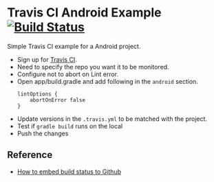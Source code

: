 # Travis CI Android Example [![Build Status](https://travis-ci.org/kwoolytech/Travis-CI-Android-Example.svg?branch=master)](https://travis-ci.org/kwoolytech/Travis-CI-Android-Example)

Simple Travis CI example for a Android project.

 - Sign up for [Travis CI](https://travis-ci.org/getting_started).
  - Need to specify the repo you want it to be monitored.  
 - Configure not to abort on Lint error.
  - Open app/build.gradle and add following in the ```android``` section.
    ```
    lintOptions {
        abortOnError false
    }
    ```
 - Update versions in the ```.travis.yml``` to be matched with the project.
 - Test if ```gradle build``` runs on the local 
 - Push the changes

## Reference
 - [How to embed build status to Github](https://docs.travis-ci.com/user/status-images)
